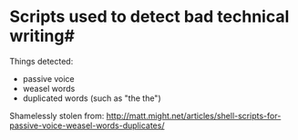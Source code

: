 # Scripts used to detect bad technical writing#

Things detected:
* passive voice
* weasel words
* duplicated words (such as "the the")

Shamelessly stolen from: http://matt.might.net/articles/shell-scripts-for-passive-voice-weasel-words-duplicates/ 

